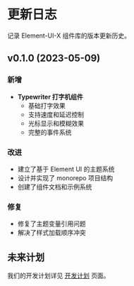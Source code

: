 # 更新日志

记录 Element-UI-X 组件库的版本更新历史。

## v0.1.0 (2023-05-09)

### 新增

- **Typewriter 打字机组件**
  - 基础打字效果
  - 支持速度和延迟控制
  - 光标显示和模糊效果
  - 完整的事件系统

### 改进

- 建立了基于 Element UI 的主题系统
- 设计并实现了 monorepo 项目结构
- 创建了组件文档和示例系统

### 修复

- 修复了主题变量引用问题
- 解决了样式加载顺序冲突

## 未来计划

我们的开发计划详见 [开发计划](/roadmap/) 页面。
